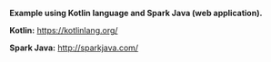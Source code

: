 **Example using Kotlin language and Spark Java (web application).**

**Kotlin:** https://kotlinlang.org/

**Spark Java:** http://sparkjava.com/
